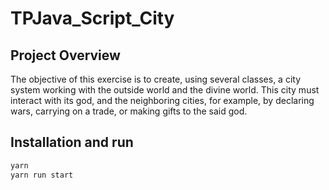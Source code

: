 # TPJava_Script_City

## Project Overview

The objective of this exercise is to create, using several classes, a city system working with the outside world and the divine world. This city must interact with its god, and the neighboring cities, for example, by declaring wars, carrying on a trade, or making gifts to the said god.


## Installation and run
```sh
yarn
yarn run start
```







